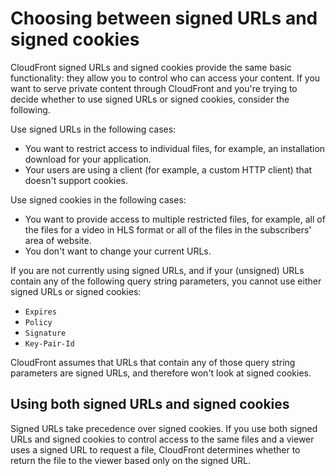 # Choosing between signed URLs and signed cookies<a name="private-content-choosing-signed-urls-cookies"></a>

CloudFront signed URLs and signed cookies provide the same basic functionality: they allow you to control who can access your content\. If you want to serve private content through CloudFront and you're trying to decide whether to use signed URLs or signed cookies, consider the following\.

Use signed URLs in the following cases:
+ You want to restrict access to individual files, for example, an installation download for your application\.
+ Your users are using a client \(for example, a custom HTTP client\) that doesn't support cookies\.

Use signed cookies in the following cases:
+ You want to provide access to multiple restricted files, for example, all of the files for a video in HLS format or all of the files in the subscribers' area of website\.
+ You don't want to change your current URLs\.

If you are not currently using signed URLs, and if your \(unsigned\) URLs contain any of the following query string parameters, you cannot use either signed URLs or signed cookies:
+ `Expires`
+ `Policy`
+ `Signature`
+ `Key-Pair-Id`

CloudFront assumes that URLs that contain any of those query string parameters are signed URLs, and therefore won't look at signed cookies\.

## Using both signed URLs and signed cookies<a name="private-content-using-signed-urls-and-cookies"></a>

Signed URLs take precedence over signed cookies\. If you use both signed URLs and signed cookies to control access to the same files and a viewer uses a signed URL to request a file, CloudFront determines whether to return the file to the viewer based only on the signed URL\.